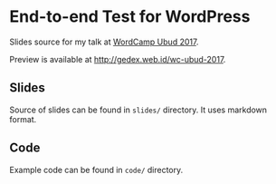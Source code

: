 End-to-end Test for WordPress
=============================

Slides source for my talk at [WordCamp Ubud 2017](https://2017.ubud.wordcamp.org).

Preview is available at http://gedex.web.id/wc-ubud-2017.

## Slides

Source of slides can be found in `slides/` directory. It uses markdown format.

## Code

Example code can be found in `code/` directory.

